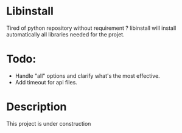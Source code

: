 # Libinstall
Tired of python repository without requirement ? libinstall will install automatically all libraries needed for the projet.

# Todo:

  * Handle "all" options and clarify what's the most effective.
  * Add timeout for api files.

# Description

  This project is under construction
  
